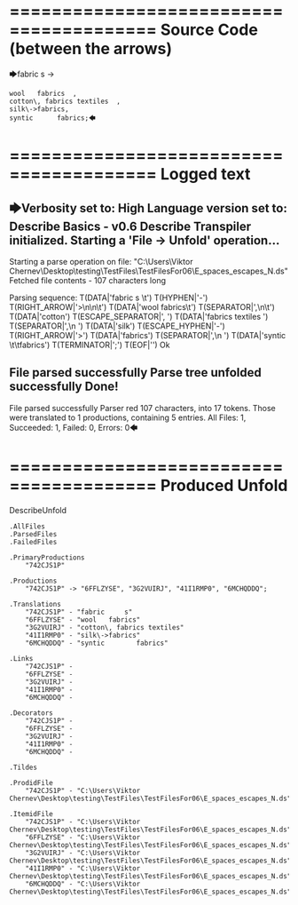 ========================================
Source Code (between the arrows)
========================================

🡆fabric     s 	->

	wool   fabrics	,
	cotton\, fabrics textiles  ,
    silk\->fabrics,
    syntic 		fabrics;🡄

========================================
Logged text
========================================

🡆Verbosity set to: High
Language version set to: Describe Basics - v0.6
Describe Transpiler initialized.
Starting a 'File -> Unfold' operation...
------------------------
Starting a parse operation on file: "C:\Users\Viktor Chernev\Desktop\testing\TestFiles\TestFilesFor06\E_spaces_escapes_N.ds"
Fetched file contents - 107 characters long

Parsing sequence: T(DATA|'fabric     s \t') T(HYPHEN|'-') T(RIGHT_ARROW|'>\n\n\t') T(DATA|'wool   fabrics\t') T(SEPARATOR|',\n\t') T(DATA|'cotton') T(ESCAPE_SEPARATOR|'\, ') T(DATA|'fabrics textiles  ') T(SEPARATOR|',\n    ') T(DATA|'silk') T(ESCAPE_HYPHEN|'\-') T(RIGHT_ARROW|'>') T(DATA|'fabrics') T(SEPARATOR|',\n    ') T(DATA|'syntic \t\tfabrics') T(TERMINATOR|';') T(EOF|'<EOF>') Ok

File parsed successfully
Parse tree unfolded successfully
Done!
------------------------
File parsed successfully
Parser red 107 characters, into 17 tokens.
Those were translated to 1 productions, containing 5 entries.
All Files: 1, Succeeded: 1, Failed: 0, Errors: 0🡄

========================================
Produced Unfold
========================================

DescribeUnfold

    .AllFiles
    .ParsedFiles
    .FailedFiles

    .PrimaryProductions
        "742CJS1P" 

    .Productions
        "742CJS1P" -> "6FFLZYSE", "3G2VUIRJ", "41I1RMP0", "6MCHQDDQ";

    .Translations
        "742CJS1P" - "fabric     s"
        "6FFLZYSE" - "wool   fabrics"
        "3G2VUIRJ" - "cotton\, fabrics textiles"
        "41I1RMP0" - "silk\->fabrics"
        "6MCHQDDQ" - "syntic 		fabrics"

    .Links
        "742CJS1P" - 
        "6FFLZYSE" - 
        "3G2VUIRJ" - 
        "41I1RMP0" - 
        "6MCHQDDQ" - 

    .Decorators
        "742CJS1P" - 
        "6FFLZYSE" - 
        "3G2VUIRJ" - 
        "41I1RMP0" - 
        "6MCHQDDQ" - 

    .Tildes

    .ProdidFile
        "742CJS1P" - "C:\Users\Viktor Chernev\Desktop\testing\TestFiles\TestFilesFor06\E_spaces_escapes_N.ds"

    .ItemidFile
        "742CJS1P" - "C:\Users\Viktor Chernev\Desktop\testing\TestFiles\TestFilesFor06\E_spaces_escapes_N.ds"
        "6FFLZYSE" - "C:\Users\Viktor Chernev\Desktop\testing\TestFiles\TestFilesFor06\E_spaces_escapes_N.ds"
        "3G2VUIRJ" - "C:\Users\Viktor Chernev\Desktop\testing\TestFiles\TestFilesFor06\E_spaces_escapes_N.ds"
        "41I1RMP0" - "C:\Users\Viktor Chernev\Desktop\testing\TestFiles\TestFilesFor06\E_spaces_escapes_N.ds"
        "6MCHQDDQ" - "C:\Users\Viktor Chernev\Desktop\testing\TestFiles\TestFilesFor06\E_spaces_escapes_N.ds"

